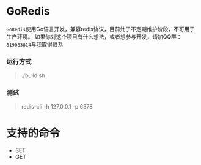 # GoRedis
`GoRedis`使用Go语言开发，兼容redis协议，目前处于不定期维护阶段，不可用于生产环境。
如果你对这个项目有什么想法，或者想参与开发，请加QQ群：`819083814`与我取得联系

### 运行方式
> ./build.sh

### 测试
> redis-cli -h 127.0.0.1 -p 6378

# 支持的命令
- SET 
- GET
